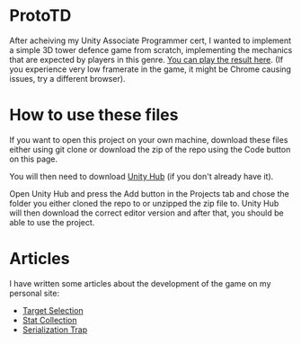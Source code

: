 ﻿# ProtoTD

After acheiving my Unity Associate Programmer cert, I wanted to implement a simple 3D tower defence game from scratch, implementing the mechanics that are expected by players in this genre. [You can play the result here](https://play.unity.com/mg/other/prototd-8). (If you experience very low framerate in the game, it might be Chrome causing issues, try a different browser).

# How to use these files

If you want to open this project on your own machine, download these files either using git clone or download the zip of the repo using the Code button on this page.

You will then need to download [Unity Hub](https://unity3d.com/get-unity/download) (if you don't already have it).

Open Unity Hub and press the Add button in the Projects tab and chose the folder you either cloned the repo to or unzipped the zip file to. Unity Hub will then download the correct editor version and after that, you should be able to use the project.

# Articles

I have written some articles about the development of the game on my personal site:
- [Target Selection](https://stuart-payne.co.uk/posts/2021/10/target-selection/)
- [Stat Collection](https://stuart-payne.co.uk/posts/2021/10/stat-collection/)
- [Serialization Trap](https://stuart-payne.co.uk/posts/2021/10/the-serialization-trap/)
